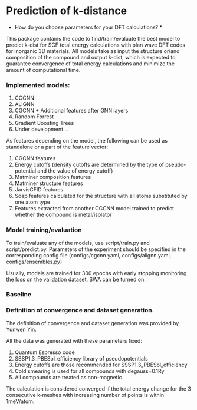 # Prediction of k-distance
* How do you choose parameters for your DFT calculations? *

This package contains the code to find/train/evaluate the best model to predict k-dist for SCF total energy calculations with plan wave DFT codes for inorganic 3D materials. All models take as input the structure or/and composition of the compound and output k-dist, which is expected to guarantee convergence of total energy calculations and minimize the amount of computational time.

### Implemented models:
1. CGCNN
2. ALIGNN
3. CGCNN + Additional features after GNN layers
4. Random Forrest 
5. Gradient Boosting Trees
6. Under development ...

As features depending on the model, the following can be used as standalone or a part of the feature vector:
1. CGCNN features
2. Energy cutoffs (density cutoffs are determined by the type of pseudo-potential and the value of energy cutoff)
3. Matminer composition features
4. Matminer structure features
5. JarvisCFID features
6. Soap features calculated for the structure with all atoms substituted by one atom type
7. Features extracted from another CGCNN model trained to predict whether the compound is metal/isolator

### Model training/evaluation
To train/evaluate any of the models, use script/train.py and script/predict.py. Parameters of the experiment should be specified in the corresponding config file (configs/cgcnn.yaml, configs/alignn.yaml, configs/ensembles.py)

Usually, models are trained for 300 epochs with early stopping monitoring the loss on the validation dataset. SWA can be turned on.

### Baseline


### Definition of convergence and dataset generation. 
The definition of convergence and dataset generation was provided by Yunwen Yin.

All the data was generated with these parameters fixed:
1. Quantum Espresso code
2. SSSP1.3_PBESol_efficiency library of pseudopotentials
3. Energy cutoffs are those recommended for SSSP1.3_PBESol_efficiency
4. Cold smearing is used for all compounds with degauss=0.1Ry
5. All compounds are treated as non-magnetic

The calculation is considered converged if the total energy change for the 3 consecutive k-meshes with increasing number of points is within 1meV/atom.

